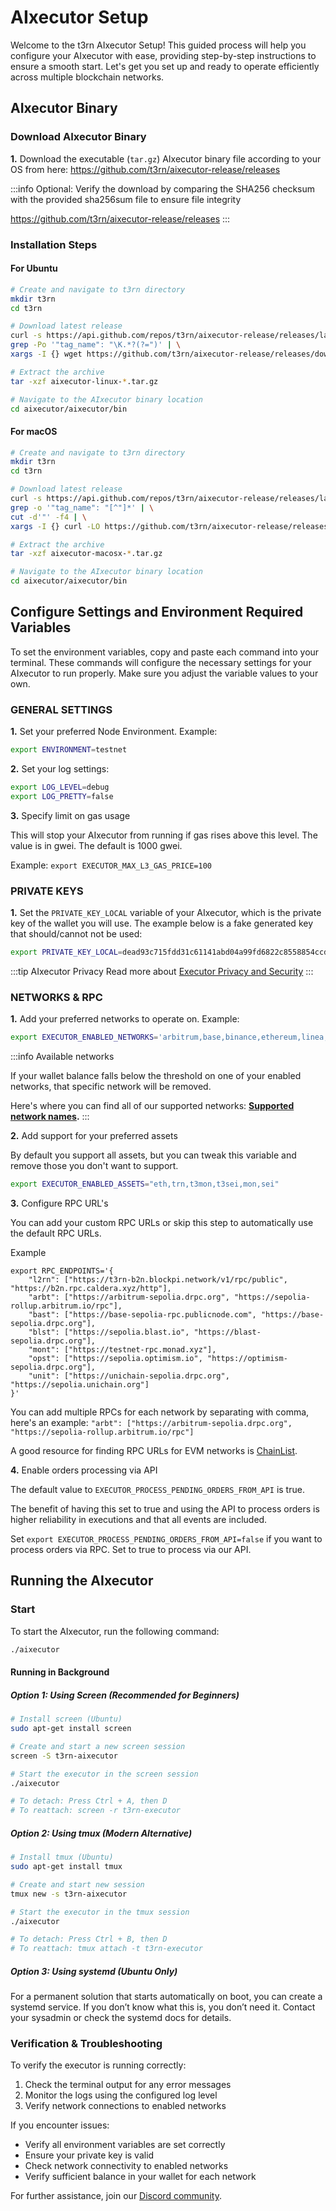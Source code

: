 # AIxecutor Setup

Welcome to the t3rn AIxecutor Setup! This guided process will help you configure your AIxecutor with ease, providing step-by-step instructions to ensure a smooth start. Let's get you set up and ready to operate efficiently across multiple blockchain networks.

## AIxecutor Binary

### Download AIxecutor Binary

**1.** Download the executable (`tar.gz`) AIxecutor binary file according to your OS from here: https://github.com/t3rn/aixecutor-release/releases

:::info Optional: Verify the download by comparing the SHA256 checksum with the provided sha256sum file to ensure file integrity

https://github.com/t3rn/aixecutor-release/releases
:::

### Installation Steps

#### For Ubuntu

```bash
# Create and navigate to t3rn directory
mkdir t3rn
cd t3rn

# Download latest release
curl -s https://api.github.com/repos/t3rn/aixecutor-release/releases/latest | \
grep -Po '"tag_name": "\K.*?(?=")' | \
xargs -I {} wget https://github.com/t3rn/aixecutor-release/releases/download/{}/aixecutor-linux-{}.tar.gz

# Extract the archive
tar -xzf aixecutor-linux-*.tar.gz

# Navigate to the AIxecutor binary location
cd aixecutor/aixecutor/bin
```

#### For macOS

```bash
# Create and navigate to t3rn directory
mkdir t3rn
cd t3rn

# Download latest release
curl -s https://api.github.com/repos/t3rn/aixecutor-release/releases/latest | \
grep -o '"tag_name": "[^"]*' | \
cut -d'"' -f4 | \
xargs -I {} curl -LO https://github.com/t3rn/aixecutor-release/releases/download/{}/aixecutor-macosx-{}.tar.gz

# Extract the archive
tar -xzf aixecutor-macosx-*.tar.gz

# Navigate to the AIxecutor binary location
cd aixecutor/aixecutor/bin
```

## Configure Settings and Environment Required Variables

To set the environment variables, copy and paste each command into your terminal. These commands will configure the necessary settings for your AIxecutor to run properly. Make sure you adjust the variable values to your own.

### GENERAL SETTINGS

**1.** Set your preferred Node Environment. Example:

```bash
export ENVIRONMENT=testnet
```

**2.** Set your log settings:

```bash
export LOG_LEVEL=debug
export LOG_PRETTY=false
```

**3.** Specify limit on gas usage

This will stop your AIxecutor from running if gas rises above this level. The value is in gwei.
The default is 1000 gwei.

Example: `export EXECUTOR_MAX_L3_GAS_PRICE=100`

### PRIVATE KEYS

**1.** Set the `PRIVATE_KEY_LOCAL` variable of your AIxecutor, which is the private key of the wallet you will use. The example below is a fake generated key that should/cannot not be used:

```bash
export PRIVATE_KEY_LOCAL=dead93c715fdd31c61141abd04a99fd6822c8558854ccde39a5684e7a56dbeef
```

:::tip AIxecutor Privacy
Read more about [Executor Privacy and Security](../../resources/executor-privacy.md)
:::

### NETWORKS & RPC

**1.** Add your preferred networks to operate on. Example:

```bash
export EXECUTOR_ENABLED_NETWORKS='arbitrum,base,binance,ethereum,linea,,optimism,t3rn'
```

:::info Available networks

If your wallet balance falls below the threshold on one of your enabled networks, that specific network will be removed.

Here's where you can find all of our supported networks: **[Supported network names](../../resources/supported-chains.md).**
:::

**2.** Add support for your preferred assets

By default you support all assets, but you can tweak this variable and remove those you don't want to support.

```bash
export EXECUTOR_ENABLED_ASSETS="eth,trn,t3mon,t3sei,mon,sei"
```

**3.** Configure RPC URL's

You can add your custom RPC URLs or skip this step to automatically use the default RPC URLs.

Example

```
export RPC_ENDPOINTS='{
    "l2rn": ["https://t3rn-b2n.blockpi.network/v1/rpc/public", "https://b2n.rpc.caldera.xyz/http"],
    "arbt": ["https://arbitrum-sepolia.drpc.org", "https://sepolia-rollup.arbitrum.io/rpc"],
    "bast": ["https://base-sepolia-rpc.publicnode.com", "https://base-sepolia.drpc.org"],
    "blst": ["https://sepolia.blast.io", "https://blast-sepolia.drpc.org"],
    "mont": ["https://testnet-rpc.monad.xyz"],
    "opst": ["https://sepolia.optimism.io", "https://optimism-sepolia.drpc.org"],
    "unit": ["https://unichain-sepolia.drpc.org", "https://sepolia.unichain.org"]
}'
```

You can add multiple RPCs for each network by separating with comma, here's an example:
`"arbt": ["https://arbitrum-sepolia.drpc.org", "https://sepolia-rollup.arbitrum.io/rpc"]`

A good resource for finding RPC URLs for EVM networks is [ChainList](https://chainlist.org/).

**4.** Enable orders processing via API

The default value to `EXECUTOR_PROCESS_PENDING_ORDERS_FROM_API` is true.

The benefit of having this set to true and using the API to process orders is higher reliability in executions and that all events are included.

Set `export EXECUTOR_PROCESS_PENDING_ORDERS_FROM_API=false` if you want to process orders via RPC. Set to true to process via our API.

## Running the AIxecutor

### Start

To start the AIxecutor, run the following command:

```bash
./aixecutor
```

#### Running in Background

##### Option 1: Using Screen (Recommended for Beginners)

```bash
# Install screen (Ubuntu)
sudo apt-get install screen

# Create and start a new screen session
screen -S t3rn-aixecutor

# Start the executor in the screen session
./aixecutor

# To detach: Press Ctrl + A, then D
# To reattach: screen -r t3rn-executor
```

##### Option 2: Using tmux (Modern Alternative)

```bash
# Install tmux (Ubuntu)
sudo apt-get install tmux

# Create and start new session
tmux new -s t3rn-aixecutor

# Start the executor in the tmux session
./aixecutor

# To detach: Press Ctrl + B, then D
# To reattach: tmux attach -t t3rn-executor
```

##### Option 3: Using systemd (Ubuntu Only)

For a permanent solution that starts automatically on boot, you can create a systemd service. If you don’t know what this is, you don’t need it. Contact your sysadmin or check the systemd docs for details.

### Verification & Troubleshooting

To verify the executor is running correctly:

1. Check the terminal output for any error messages
2. Monitor the logs using the configured log level
3. Verify network connections to enabled networks

If you encounter issues:

- Verify all environment variables are set correctly
- Ensure your private key is valid
- Check network connectivity to enabled networks
- Verify sufficient balance in your wallet for each network

For further assistance, join our [Discord community](https://discord.gg/nFEq2fRpdn).
